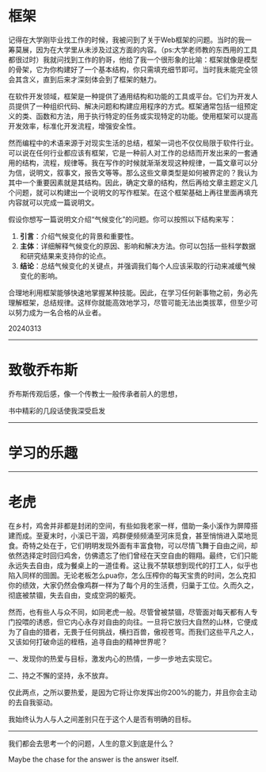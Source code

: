 # 框架

​      记得在大学刚毕业找工作的时候，我被问到了关于Web框架的问题。当时的我一筹莫展，因为在大学里从未涉及过这方面的内容。（ps:大学老师教的东西用的工具都很过时）我就问找到工作的豹哥，他给了我一个很形象的比喻：框架就像是模型的骨架，它为你构建好了一个基本结构，你只需填充细节即可。当时我未能完全领会其含义，直到后来才深刻体会到了框架的魅力。

​      在软件开发领域，框架是一种提供了通用结构和功能的工具或平台。它们为开发人员提供了一种组织代码、解决问题和构建应用程序的方式。框架通常包括一组预定义的类、函数和方法，用于执行特定的任务或实现特定的功能。使用框架可以提高开发效率，标准化开发流程，增强安全性。

​      然而编程中的术语来源于对现实生活的总结，框架一词也不仅仅局限于软件行业。可以说在任何行业都应该有框架，它是一种前人对工作的总结而开发出来的一套通用的结构，流程，规律等。我在写作的时候就渐渐发现这种规律，一篇文章可以分为信，说明文，叙事文，报告文等等。那么这些文章类型是如何被界定的？我认为其中一个重要因素就是其结构。因此，确定文章的结构，然后再给文章主题定义几个问题，就可以构建出一个说明文的写作框架。在这个框架基础上再往里面再填充内容就可以完成一篇说明文。

假设你想写一篇说明文介绍“气候变化”的问题。你可以按照以下结构来写：

1. **引言**：介绍气候变化的背景和重要性。
2. **主体**：详细解释气候变化的原因、影响和解决方法。你可以包括一些科学数据和研究结果来支持你的论点。
3. **结论**：总结气候变化的关键点，并强调我们每个人应该采取的行动来减缓气候变化的影响。

​    合理地利用框架能够快速地掌握某种技能。因此，在学习任何新事物之前，务必先理解框架，总结规律。这样你就能高效地学习，尽管可能无法出类拔萃，但至少可以努力成为一名合格的从业者。

20240313

---

# 致敬乔布斯

乔布斯传观后感，像一个传教士一般传承者前人的思想，

书中精彩的几段话使我深受启发



---

# 学习的乐趣

---

# 老虎

​     在乡村，鸡舍并非都是封闭的空间，有些如我老家一样，借助一条小溪作为屏障搭建而成。至夏末时，小溪已干涸，鸡群便频频涌至河床觅食，甚至悄悄进入菜地觅食。奇特之处在于，它们明明发现外面有丰富食物，可以尽情飞舞于自由之间，却依然选择定时回归鸡舍，仿佛遗忘了他们曾经在天空自由的翱翔。最终，它们只能永远失去自由，成为餐桌上的一道佳肴。这让我不禁联想到现代的打工人，似乎也陷入同样的囹圄。无论老板怎么pua你，怎么压榨你的每天宝贵的时间，怎么克扣你的绩效，大家仍然会像鸡群一样为了每个月的生活费，归巢于工位。久而久之，彻底被禁锢，失去自由，变成空洞的躯壳。

​     然而，也有些人与众不同，如同老虎一般。尽管曾被禁锢，尽管面对每天都有人专门投喂的诱惑，但它内心永存对自由的向往。一旦将它放归大自然的山林，它便成为了自由的猎者，无畏于任何挑战，横扫百兽，傲视苍穹。而我们这些平凡之人，又该如何打破命运的桎梏，追寻自由的精神世界呢？

一、发现你的热爱与目标，激发内心的热情，一步一步地去实现它。

二、持之不懈的坚持，永不放弃。

仅此两点，之所以要热爱，是因为它将让你发挥出你200%的能力，并且你会主动的去自我驱动。

我始终认为人与人之间差别只在于这个人是否有明确的目标。



---

我们都会去思考一个的问题，人生的意义到底是什么？



Maybe the chase for the answer is the answer itself.











